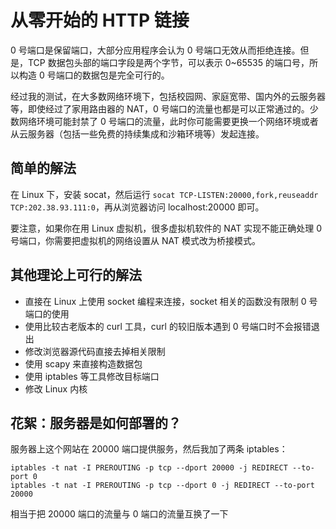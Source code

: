 # 从零开始的 HTTP 链接

0 号端口是保留端口，大部分应用程序会认为 0 号端口无效从而拒绝连接。但是，TCP 数据包头部的端口字段是两个字节，可以表示 0~65535 的端口号，所以构造 0 号端口的数据包是完全可行的。

经过我的测试，在大多数网络环境下，包括校园网、家庭宽带、国内外的云服务器等，即使经过了家用路由器的 NAT，0 号端口的流量也都是可以正常通过的。少数网络环境可能封禁了 0 号端口的流量，此时你可能需要更换一个网络环境或者从云服务器（包括一些免费的持续集成和沙箱环境等）发起连接。

## 简单的解法

在 Linux 下，安装 socat，然后运行 `socat TCP-LISTEN:20000,fork,reuseaddr TCP:202.38.93.111:0`，再从浏览器访问 localhost:20000 即可。

要注意，如果你在用 Linux 虚拟机，很多虚拟机软件的 NAT 实现不能正确处理 0 号端口，你需要把虚拟机的网络设置从 NAT 模式改为桥接模式。

## 其他理论上可行的解法

- 直接在 Linux 上使用 socket 编程来连接，socket 相关的函数没有限制 0 号端口的使用
- 使用比较古老版本的 curl 工具，curl 的较旧版本遇到 0 号端口时不会报错退出
- 修改浏览器源代码直接去掉相关限制
- 使用 scapy 来直接构造数据包
- 使用 iptables 等工具修改目标端口
- 修改 Linux 内核

## 花絮：服务器是如何部署的？

服务器上这个网站在 20000 端口提供服务，然后我加了两条 iptables：

```
iptables -t nat -I PREROUTING -p tcp --dport 20000 -j REDIRECT --to-port 0
iptables -t nat -I PREROUTING -p tcp --dport 0 -j REDIRECT --to-port 20000
```

相当于把 20000 端口的流量与 0 端口的流量互换了一下
